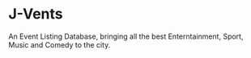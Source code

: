 J-Vents
=======

An Event Listing Database, bringing all the best Enterntainment, Sport, Music and Comedy to the city.
